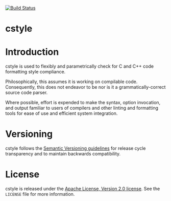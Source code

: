 [![Build Status][cstyle-travis-svg]][cstyle-travis]

cstyle
======

# Introduction

cstyle is used to flexibly and parametrically check for C and
C++ code formatting style compliance.

Philosophically, this assumes it is working on compilable
code. Consequently, this does not endeavor to be nor is it a
grammatically-correct source code parser.

Where possible, effort is expended to make the syntax, option
invocation, and output familiar to users of compilers and other
linting and formatting tools for ease of use and efficient
system integration.

[cstyle-travis]: https://travis-ci.org/gerickson/cstyle
[cstyle-travis-svg]: https://travis-ci.org/gerickson/cstyle.svg?branch=master

# Versioning

cstyle follows the [Semantic Versioning guidelines](http://semver.org/) 
for release cycle transparency and to maintain backwards compatibility.

# License

cstyle is released under the [Apache License, Version 2.0 license](https://opensource.org/licenses/Apache-2.0). 
See the `LICENSE` file for more information.
